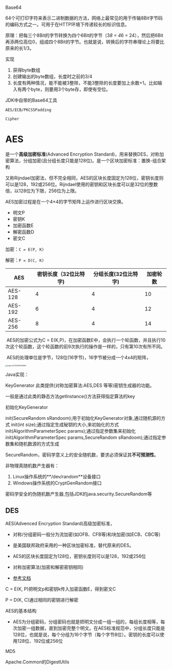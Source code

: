 Base64

64个可打印字符来表示二进制数据的方法，网络上最常见的用于传输8Bit字节码的编码方式之一。可用于在HTTP环境下传递较长的标识信息。

原理：把每三个8Bit的字节转换为四个6Bit的字节（3*8 = 4*6 = 24），然后把6Bit再添两位高位0，组成四个8Bit的字节。也就是说，转换后的字符串理论上将要比原来的长1/3。



实现

1. 获得byte数组
2. 创建输出的byte数组，长度时之前的3/4
3. 长度有两种情况，能不能被3整除，不能3整除的长度要加上余数+1。比如输入有两个byte，则要用3个byte存，即使有空位。



JDK中自带的Base64工具







```
AES/ECB/PKCS5Padding
```



```
Cipher
```



# AES



是一个**高级加密标准**(Advanced Encryption Standard)，用来替换DES，对称加密算法，分组加密(且分组长度只能是128位)。是一个区块加密标准：置换-组合架构

又称Rijndael加密法，但不完全相同，AES的区块长度固定为128位，密钥长度则可以是128，192或256位。Rijndael使用的密钥和区块长度可以是32位的整数倍，以128位为下限，256位为上限。

AES加密过程是在一个4×4的字节矩阵上运作进行区块交换。



* 明文P
* 密钥K
* 加密函数E
* 解密函数D
* 密文C

加密：`C = E(P, K)`

解密：`P = D(C, K) `



| AES     | 密钥长度（32位比特字) | 分组长度(32位比特字) | 加密轮数 |
| ------- | --------------------- | -------------------- | -------- |
| AES-128 | 4                     | 4                    | 10       |
| AES-192 | 6                     | 4                    | 12       |
| AES-256 | 8                     | 4                    | 14       |

​		AES的加密公式为C = E(K,P)，在加密函数E中，会执行一个轮函数，并且执行10次这个轮函数，这个轮函数的前9次执行的操作是一样的，只有第10次有所不同。

​		AES的处理单位是字节，128位(16字节)，16字节被分成一个4x4的矩阵，

<img src="/Users/chenguanlin/Documents/note/0img/AES矩阵加密.png" alt="image-20210218101829669" style="zoom: 33%;" />





Java实现：

KeyGenerator 此类提供(对称加密算法:AES,DES 等等)密钥生成器的功能。

一般是通过此类的静态方法getInstance()方法获得指定算法的key

初始化KeyGenerator

init(SecureRandom sRandoom);用于初始化KeyGenerator对象,通过随机源的方式
init(int size);通过指定生成秘钥的大小,来初始化的方式
init(AlgorithmParameterSpec params);通过指定参数集来初始化
init(AlgorithmParameterSpec params,SecureRandom sRandoom);通过指定参数集和随机数源的方式生成

SecureRandom，密码学意义上的安全随机数，要求必须保证其**不可预测性**。



非物理真随机数产生器有：

1. Linux操作系统的**/dev/random**设备接口
2. Windows操作系统的CryptGenRandom接口



密码学安全的伪随机数产生器,包括JDK的java.security.SecureRandom等





## DES



AES(Advenced Encryption Standard)高级加密标准，

* 对称/分组密码一般分为流加密(如OFB、CFB等)和块加密(如ECB、CBC等)

* 是美国联邦政府采用的一种区块加密标准，替代原来的DES。

* AES的区块长度固定为128位，密钥长度则可以是128，192或256位
* 对称加密算法(加密和解密密钥相同)
* [参考文档](https://blog.csdn.net/qq_28205153/article/details/55798628)

C = E(K, P)把明文p和密钥k传入加密函数E，得到密文C

P = D(K, C)通过相同的密钥进行解密



AES的基本结构

* AES为分组密码，分组密码也就是把明文分成一组一组的，每组长度相等，每次加密一组数据，直到加密完整个明文。在AES标准规范中，分组长度只能是128位，也就是说，每个分组为16个字节（每个字节8位）。密钥的长度可以使用128位、192位或256位





MD5



Apache.Common的DigestUtils














